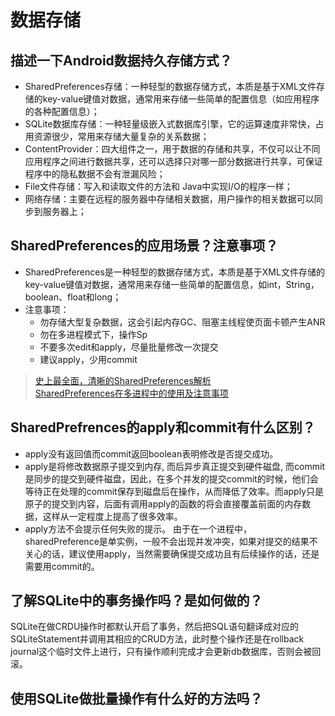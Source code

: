 # 数据存储

## 描述一下Android数据持久存储方式？

* SharedPreferences存储：一种轻型的数据存储方式，本质是基于XML文件存储的key-value键值对数据，通常用来存储一些简单的配置信息（如应用程序的各种配置信息）；
* SQLite数据库存储：一种轻量级嵌入式数据库引擎，它的运算速度非常快，占用资源很少，常用来存储大量复杂的关系数据；
* ContentProvider：四大组件之一，用于数据的存储和共享，不仅可以让不同应用程序之间进行数据共享，还可以选择只对哪一部分数据进行共享，可保证程序中的隐私数据不会有泄漏风险；
* File文件存储：写入和读取文件的方法和 Java中实现I/O的程序一样；
* 网络存储：主要在远程的服务器中存储相关数据，用户操作的相关数据可以同步到服务器上；

## SharedPreferences的应用场景？注意事项？

* SharedPreferences是一种轻型的数据存储方式，本质是基于XML文件存储的key-value键值对数据，通常用来存储一些简单的配置信息，如int，String，boolean、float和long；
* 注意事项：
  * 勿存储大型复杂数据，这会引起内存GC、阻塞主线程使页面卡顿产生ANR
  * 勿在多进程模式下，操作Sp
  * 不要多次edit和apply，尽量批量修改一次提交
  * 建议apply，少用commit

> [史上最全面，清晰的SharedPreferences解析](https://blog.csdn.net/geekerhw/article/details/79713068)  
> [SharedPreferences在多进程中的使用及注意事项](http://zmywly8866.github.io/2015/09/09/sharedpreferences-in-multiprocess.html)

## SharedPrefrences的apply和commit有什么区别？

* apply没有返回值而commit返回boolean表明修改是否提交成功。
* apply是将修改数据原子提交到内存, 而后异步真正提交到硬件磁盘, 而commit是同步的提交到硬件磁盘，因此，在多个并发的提交commit的时候，他们会等待正在处理的commit保存到磁盘后在操作，从而降低了效率。而apply只是原子的提交到内容，后面有调用apply的函数的将会直接覆盖前面的内存数据，这样从一定程度上提高了很多效率。
* apply方法不会提示任何失败的提示。 由于在一个进程中，sharedPreference是单实例，一般不会出现并发冲突，如果对提交的结果不关心的话，建议使用apply，当然需要确保提交成功且有后续操作的话，还是需要用commit的。

## 了解SQLite中的事务操作吗？是如何做的？

SQLite在做CRDU操作时都默认开启了事务，然后把SQL语句翻译成对应的SQLiteStatement并调用其相应的CRUD方法，此时整个操作还是在rollback journal这个临时文件上进行，只有操作顺利完成才会更新db数据库，否则会被回滚。

## 使用SQLite做批量操作有什么好的方法吗？